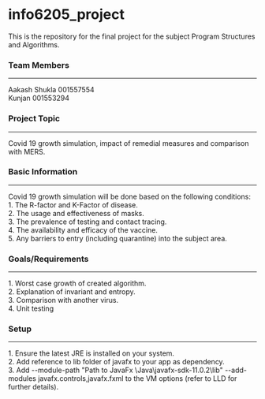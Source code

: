 # info6205_project
This is the repository for the final project for the subject Program Structures and Algorithms.

### Team Members
<hr/>
Aakash Shukla 001557554  <br/>
Kunjan 001553294

### Project Topic
<hr/>
Covid 19 growth simulation, impact of remedial measures and comparison with MERS. 

### Basic Information
<hr/>
Covid 19 growth simulation will be done based on the following conditions:<br/>
1. The R-factor and K-Factor of disease.<br/>
2. The usage and effectiveness of masks.<br/>
3. The prevalence of testing and contact tracing.<br/>
4. The availability and efficacy of the vaccine.<br/>
5. Any barriers to entry (including quarantine) into the subject area. <br/>

### Goals/Requirements
<hr/>
1. Worst case growth of created algorithm.<br/>
2. Explanation of invariant and entropy.<br/>
3. Comparison with another virus.<br/>
4. Unit testing<br/>

### Setup
<hr/>
1. Ensure the latest JRE is installed on your system.<br/>
2. Add reference to lib folder of javafx to your app as dependency.<br/>
3. Add --module-path "Path to JavaFx \Java\javafx-sdk-11.0.2\lib" --add-modules javafx.controls,javafx.fxml to the VM options (refer to LLD for further details). <br/>


